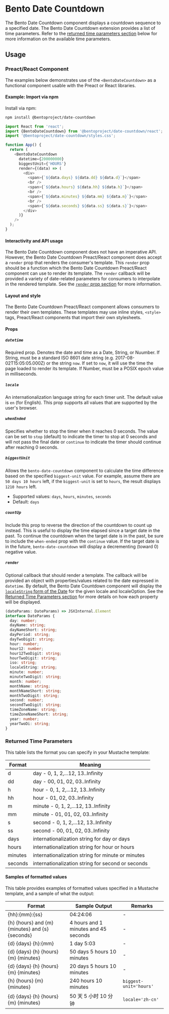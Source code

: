 # Bento Date Countdown

The Bento Date Countdown component displays a countdown sequence to a specified date. The Bento Date Countdown extension provides a list of time parameters. Refer to the [returned time parameters section](#returned-time-parameters) below for more information on the available time parameters.

## Usage

<!--
### Web Component

TODO(https://go.amp.dev/issue/36619): Restore this section. We don't include it because we don't support <template> in Bento Web Components yet.

An older version of this file contains the removed section, though it's incorrect:

https://github.com/ampproject/amphtml/blob/422d171e87571c4d125a2bf956e78e92444c10e8/extensions/amp-date-countdown/1.0/README.md
-->

### Preact/React Component

The examples below demonstrates use of the `<BentoDateCountdown>` as a functional component usable with the Preact or React libraries.

#### Example: Import via npm

Install via npm:

```sh
npm install @bentoproject/date-countdown
```

```javascript
import React from 'react';
import {BentoDateCountdown} from '@bentoproject/date-countdown/react';
import '@bentoproject/date-countdown/styles.css';

function App() {
  return (
    <BentoDateCountdown
      datetime={200000000}
      biggestUnit={'HOURS'}
      render={(data) => (
        <div>
          <span>{`${data.days} ${data.dd} ${data.d}`}</span>
          <br />
          <span>{`${data.hours} ${data.hh} ${data.h}`}</span>
          <br />
          <span>{`${data.minutes} ${data.mm} ${data.m}`}</span>
          <br />
          <span>{`${data.seconds} ${data.ss} ${data.s}`}</span>
        </div>
      )}
    />
  );
}
```

#### Interactivity and API usage

The Bento Date Countdown component does not have an imperative API. However, the Bento Date Countdown Preact/React component does accept a `render` prop that renders the consumer's template. This `render` prop should be a function which the Bento Date Countdown Preact/React component can use to render its template. The `render` callback will be provided a variety of date-related parameters for consumers to interpolate in the rendered template. See the [`render` prop section](#render) for more information.

#### Layout and style

The Bento Date Countdown Preact/React component allows consumers to render their own templates. These templates may use inline styles, `<style>` tags, Preact/React components that import their own stylesheets.

#### Props

##### `datetime`

Required prop. Denotes the date and time as a Date, String, or Nuumber. If String, must be a
standard ISO 8601 date string (e.g. 2017-08-02T15:05:05.000Z) or the string `now`. If set to `now`, it will use the time the page loaded to render its template. If Number, must be a POSIX epoch value in milliseconds.

##### `locale`

An internationalization language string for each timer unit. The default value is `en` (for English). This prop supports all values that are supported by the user's browser.

##### `whenEnded`

Specifies whether to stop the timer when it reaches 0 seconds. The value can be set to `stop` (default) to indicate the timer to stop at 0 seconds and will not pass the final date or `continue` to indicate the timer should continue after reaching 0 seconds.

##### `biggestUnit`

Allows the `bento-date-countdown` component to calculate the time difference based
on the specified `biggest-unit` value. For example, assume there are `50 days 10 hours` left, if the `biggest-unit` is set to `hours`, the result displays
`1210 hours` left.

-   Supported values: `days`, `hours`, `minutes`, `seconds`
-   Default: `days`

##### `countUp`

Include this prop to reverse the direction of the countdown to count up instead. This is useful to display the time elapsed since a target date in the past. To continue the countdown when the target date is in the past, be sure to include the `when-ended` prop with the `continue` value. If the target date is in the future, `bento-date-countdown` will display a decrementing (toward 0) negative value.

##### `render`

Optional callback that should render a template. The callback will be provided an object with properties/values related to the date expressed in `datetime`.
By default, the Bento Date Countdown component will display the [`localeString` form of the Date](https://developer.mozilla.org/en-US/docs/Web/JavaScript/Reference/Global_Objects/Date/toLocaleString) for the given locale and localeOption.
See the [Returned Time Parameters section](#returned-time-parameters) for more details on how each property will be displayed.

```typescript
(dateParams: DateParams) => JSXInternal.Element
interface DateParams {
  day: number;
  dayName: string;
  dayNameShort: string;
  dayPeriod: string;
  dayTwoDigit: string;
  hour: number;
  hour12: number;
  hour12TwoDigit: string;
  hourTwoDigit: string;
  iso: string;
  localeString: string;
  minute: number;
  minuteTwoDigit: string;
  month: number;
  monthName: string;
  monthNameShort: string;
  monthTwoDigit: string;
  second: number;
  secondTwoDigit: string;
  timeZoneName: string;
  timeZoneNameShort: string;
  year: number;
  yearTwoDi: string;
}
```

### Returned Time Parameters

This table lists the format you can specify in your Mustache template:

| Format  | Meaning                                           |
| ------- | ------------------------------------------------- |
| d       | day - 0, 1, 2,...12, 13..Infinity                 |
| dd      | day - 00, 01, 02, 03..Infinity                    |
| h       | hour - 0, 1, 2,...12, 13..Infinity                |
| hh      | hour - 01, 02, 03..Infinity                       |
| m       | minute - 0, 1, 2,...12, 13..Infinity              |
| mm      | minute - 01, 01, 02, 03..Infinity                 |
| s       | second - 0, 1, 2,...12, 13..Infinity              |
| ss      | second - 00, 01, 02, 03..Infinity                 |
| days    | internationalization string for day or days       |
| hours   | internationalization string for hour or hours     |
| minutes | internationalization string for minute or minutes |
| seconds | internationalization string for second or seconds |

#### Samples of formatted values

This table provides examples of formatted values specified in a Mustache template, and a sample of what the output:

| Format                                          | Sample Output                        | Remarks                |
| ----------------------------------------------- | ------------------------------------ | ---------------------- |
| {hh}:{mm}:{ss}                                  | 04:24:06                             | -                      |
| {h} {hours} and {m} {minutes} and {s} {seconds} | 4 hours and 1 minutes and 45 seconds | -                      |
| {d} {days} {h}:{mm}                             | 1 day 5:03                           | -                      |
| {d} {days} {h} {hours} {m} {minutes}            | 50 days 5 hours 10 minutes           | -                      |
| {d} {days} {h} {hours} {m} {minutes}            | 20 days 5 hours 10 minutes           | -                      |
| {h} {hours} {m} {minutes}                       | 240 hours 10 minutes                 | `biggest-unit='hours'` |
| {d} {days} {h} {hours} {m} {minutes}            | 50 天 5 小时 10 分钟                 | `locale='zh-cn'`       |
